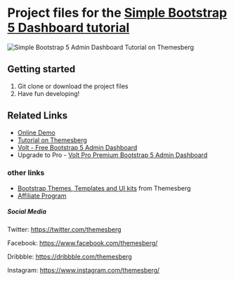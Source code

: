# Project files for the [Simple Bootstrap 5 Dashboard tutorial](https://themesberg.com/blog/bootstrap/simple-bootstrap-5-dashboard-tutorial)

![Simple Bootstrap 5 Admin Dashboard Tutorial on Themesberg](https://themesberg.s3.us-east-2.amazonaws.com/public/posts/simple-bootstrap-5-dashboard-tutorial-preview.jpg)

## Getting started

1. Git clone or download the project files
2. Have fun developing!

## Related Links

- [Online Demo](https://themesberg.github.io/simple-bootstrap-5-dashboard/)
- [Tutorial on Themesberg](https://themesberg.com/blog/bootstrap/simple-bootstrap-5-dashboard-tutorial)
- [Volt - Free Bootstrap 5 Admin Dashboard](https://themesberg.com/product/admin-dashboard/volt-bootstrap-5-dashboard)
- Upgrade to Pro - [Volt Pro Premium Bootstrap 5 Admin Dashboard](https://themesberg.com/product/admin-dashboard/volt-premium-bootstrap-5-dashboard)

### other links

- [Bootstrap Themes, Templates and UI kits](https://themesberg.com/templates/bootstrap) from Themesberg
- [Affiliate Program](https://themesberg.com/affiliate?ref=tutorial-gulp-4-bootstrap-sass-browsersync)

##### Social Media

Twitter: <https://twitter.com/themesberg>

Facebook: <https://www.facebook.com/themesberg/>

Dribbble: <https://dribbble.com/themesberg>

Instagram: <https://www.instagram.com/themesberg/>
